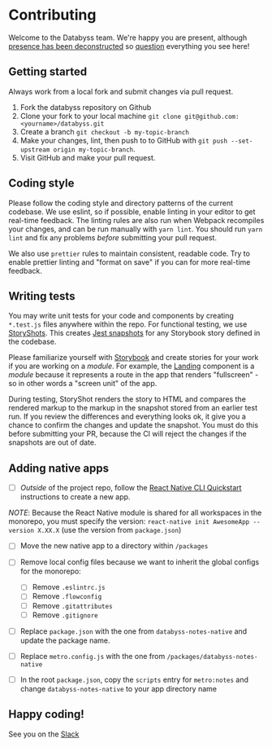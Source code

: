 # Contributing

Welcome to the Databyss team. We're happy you are present, although [presence has been deconstructed](http://www.returntocinder.com/motif/presence) so [question](https://databyssorg.slack.com) everything you see here!

## Getting started

Always work from a local fork and submit changes via pull request.

1.  Fork the databyss repository on Github
2.  Clone your fork to your local machine `git clone git@github.com:<yourname>/databyss.git`
3.  Create a branch `git checkout -b my-topic-branch`
4.  Make your changes, lint, then push to to GitHub with `git push --set-upstream origin my-topic-branch`.
5.  Visit GitHub and make your pull request.

## Coding style

Please follow the coding style and directory patterns of the current codebase. We use eslint, so if possible, enable linting in your editor to get real-time feedback. The linting rules are also run when Webpack recompiles your changes, and can be run manually with `yarn lint`. You should run `yarn lint` and fix any problems _before_ submitting your pull request.

We also use `prettier` rules to maintain consistent, readable code. Try to enable prettier linting and "format on save" if you can for more real-time feedback.

## Writing tests

You may write unit tests for your code and components by creating `*.test.js` files anywhere within the repo. For functional testing, we use [StoryShots](https://storybook.js.org/testing/structural-testing/). This creates [Jest snapshots](https://jestjs.io/docs/en/snapshot-testing) for any Storybook story defined in the codebase.

Please familiarize yourself with [Storybook](https://storybook.js.org/) and create stories for your work if you are working on a _module_. For example, the [Landing](packages/skilltype-ui/modules/Landing/Landing.js) component is a _module_ because it represents a route in the app that renders "fullscreen" - so in other words a "screen unit" of the app.

During testing, StoryShot renders the story to HTML and compares the rendered markup to the markup in the snapshot stored from an earlier test run. If you review the differences and everything looks ok, it give you a chance to confirm the changes and update the snapshot. You must do this before submitting your PR, because the CI will reject the changes if the snapshots are out of date.

## Adding native apps

- [ ] _Outside_ of the project repo, follow the [React Native CLI Quickstart](https://facebook.github.io/react-native/docs/getting-started.html#installing-dependencies) instructions to create a new app.

_NOTE_: Because the React Native module is shared for all workspaces in the monorepo, you must specify the version: `react-native init AwesomeApp --version X.XX.X` (use the version from `package.json`)

- [ ] Move the new native app to a directory within `/packages`

- [ ] Remove local config files because we want to inherit the global configs for the monorepo:

  - [ ] Remove `.eslintrc.js`
  - [ ] Remove `.flowconfig`
  - [ ] Remove `.gitattributes`
  - [ ] Remove `.gitignore`

- [ ] Replace `package.json` with the one from `databyss-notes-native` and update the package name.

- [ ] Replace `metro.config.js` with the one from `/packages/databyss-notes-native`

- [ ] In the root `package.json`, copy the `scripts` entry for `metro:notes` and change `databyss-notes-native` to your app directory name

## Happy coding!

See you on the [Slack](https://databyssorg.slack.com/#dev)
